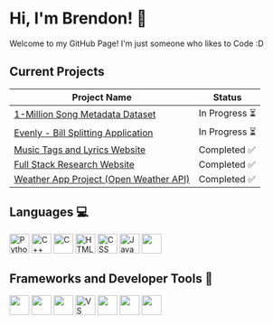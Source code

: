 # Hi, I'm Brendon! 👋

Welcome to my GitHub Page! I'm just someone who likes to Code :D

## Current Projects

| Project Name        | Status       |
|---------------------|--------------|
| [1-Million Song Metadata Dataset]() | In Progress ⏳ |
| [Evenly - Bill Splitting Application](https://github.com/PiqueDevelopment/bill-splitting) | In Progress ⏳ |
| [Music Tags and Lyrics Website](https://github.com/tranbren/Music-Tags-Lyrics-Project) | Completed ✅ |
| [Full Stack Research Website](https://web.engr.oregonstate.edu/~motwanim/) | Completed ✅ |
| [Weather App Project (Open Weather API)](https://github.com/tranbren/Weather-Website) | Completed ✅ |

## Languages 💻
<div>
  <img src="https://img.shields.io/badge/-Python-3776AB?logo=python&logoColor=white" alt="Python" height="35" />
  <img src="https://img.shields.io/badge/-C++-00599C?logo=cplusplus&logoColor=white" alt="C++" height="35" />
  <img src="https://img.shields.io/badge/-C-A8B9CC?logo=c&logoColor=black" alt="C" height="35" />
  <img src="https://img.shields.io/badge/-HTML-E34F26?logo=html5&logoColor=white" alt="HTML" height="35" />
  <img src="https://img.shields.io/badge/-CSS-1572B6?logo=css3&logoColor=white" alt="CSS" height="35" />
  <img src="https://img.shields.io/badge/-JavaScript-F7DF1E?logo=javascript&logoColor=black" alt="JavaScript" height="35" />
  <img src="https://img.shields.io/badge/-SQL-005C56?logo=database&logoColor=white" height="35" />

</div>

## Frameworks and Developer Tools 🧠
<div>
  <img src="https://img.shields.io/badge/-React-61DAFB?logo=react&logoColor=black" height="35" />
  <img src="https://img.shields.io/badge/-Node.js-339933?logo=node.js&logoColor=white" height="35" />
  <img src="https://img.shields.io/badge/-Vite-646CFF?logo=vite&logoColor=white" height="35" />
  <img src="https://img.shields.io/badge/-VS%20Code-007ACC?logo=visual-studio-code&logoColor=white" height="35" alt="VS Code" />
  <img src="https://img.shields.io/badge/-GitHub-181717?logo=github&logoColor=white" height="35" />
  <img src="https://img.shields.io/badge/-Git-F05032?logo=git&logoColor=white" height="35" />
  <img src="https://img.shields.io/badge/-Figma-F24E1E?logo=figma&logoColor=white" height="35" />
</div>


